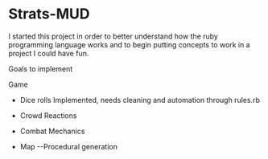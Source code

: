 # Strats-MUD
I started this project in order to better understand how the ruby programming language works and to begin putting concepts to work in a project I could have fun.

Goals to implement

Game
 - Dice rolls
    Implemented, needs cleaning and automation through rules.rb
 - Crowd Reactions

 - Combat Mechanics
 - Map
 --Procedural generation
